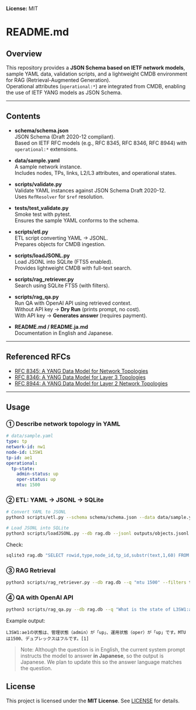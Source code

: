 **License:** MIT

# README.md

## Overview

This repository provides a **JSON Schema based on IETF network models**, sample YAML data, validation scripts, and a lightweight CMDB environment for RAG (Retrieval-Augmented Generation).  
Operational attributes (`operational:*`) are integrated from CMDB, enabling the use of IETF YANG models as JSON Schema.  

---

## Contents

- **schema/schema.json**  
  JSON Schema (Draft 2020-12 compliant).  
  Based on IETF RFC models (e.g., RFC 8345, RFC 8346, RFC 8944) with `operational:*` extensions.

- **data/sample.yaml**  
  A sample network instance.  
  Includes nodes, TPs, links, L2/L3 attributes, and operational states.

- **scripts/validate.py**  
  Validate YAML instances against JSON Schema Draft 2020-12.  
  Uses `RefResolver` for `$ref` resolution.

- **tests/test_validate.py**  
  Smoke test with pytest.  
  Ensures the sample YAML conforms to the schema.

- **scripts/etl.py**  
  ETL script converting YAML → JSONL.  
  Prepares objects for CMDB ingestion.

- **scripts/loadJSONL.py**  
  Load JSONL into SQLite (FTS5 enabled).  
  Provides lightweight CMDB with full-text search.

- **scripts/rag_retriever.py**  
  Search using SQLite FTS5 (with filters).

- **scripts/rag_qa.py**  
  Run QA with OpenAI API using retrieved context.  
  Without API key → **Dry Run** (prints prompt, no cost).  
  With API key → **Generates answer** (requires payment).

- **README.md / README.ja.md**  
  Documentation in English and Japanese.

---

## Referenced RFCs

- [RFC 8345: A YANG Data Model for Network Topologies](https://www.rfc-editor.org/rfc/rfc8345)  
- [RFC 8346: A YANG Data Model for Layer 3 Topologies](https://www.rfc-editor.org/rfc/rfc8346)  
- [RFC 8944: A YANG Data Model for Layer 2 Network Topologies](https://www.rfc-editor.org/rfc/rfc8944)  

---

## Usage

### ① Describe network topology in YAML
```yaml
# data/sample.yaml
type: tp
network-id: nw1
node-id: L3SW1
tp-id: ae1
operational: 
  tp-state:
    admin-status: up
    oper-status: up
    mtu: 1500
```

### ② ETL: YAML → JSONL → SQLite
```bash
# Convert YAML to JSONL
python3 scripts/etl.py --schema schema/schema.json --data data/sample.yaml --out outputs/objects.jsonl

# Load JSONL into SQLite
python3 scripts/loadJSONL.py --db rag.db --jsonl outputs/objects.jsonl --reset
```

Check:
```bash
sqlite3 rag.db "SELECT rowid,type,node_id,tp_id,substr(text,1,60) FROM docs LIMIT 5;"
```

### ③ RAG Retrieval
```bash
python3 scripts/rag_retriever.py --db rag.db --q "mtu 1500" --filters type=tp node_id=L3SW1 --k 3
```


### ④ QA with OpenAI API

```bash
python3 scripts/rag_qa.py --db rag.db --q "What is the state of L3SW1:ae1?" --filters type=tp node_id=L3SW1 --k 3
```

Example output:

```
L3SW1:ae1の状態は、管理状態（admin）が「up」、運用状態（oper）が「up」です。MTUは1500、デュプレックスはフルです。[1]
```

> Note: Although the question is in English, the current system prompt instructs the model to answer **in Japanese**, so the output is Japanese. We plan to update this so the answer language matches the question.


## License

This project is licensed under the **MIT License**. See [LICENSE](LICENSE) for details.

